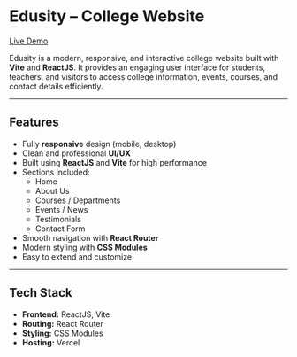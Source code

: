 # Edusity – College Website

[Live Demo](https://educity-lyart.vercel.app/)

Edusity is a modern, responsive, and interactive college website built with **Vite** and **ReactJS**. It provides an engaging user interface for students, teachers, and visitors to access college information, events, courses, and contact details efficiently.

---

## Features

- Fully **responsive** design (mobile, desktop)
- Clean and professional **UI/UX**
- Built using **ReactJS** and **Vite** for high performance
- Sections included:
  - Home
  - About Us
  - Courses / Departments
  - Events / News
  - Testimonials
  - Contact Form
- Smooth navigation with **React Router**
- Modern styling with **CSS Modules**
- Easy to extend and customize

---

## Tech Stack

- **Frontend:** ReactJS, Vite  
- **Routing:** React Router  
- **Styling:** CSS Modules  
- **Hosting:** Vercel

